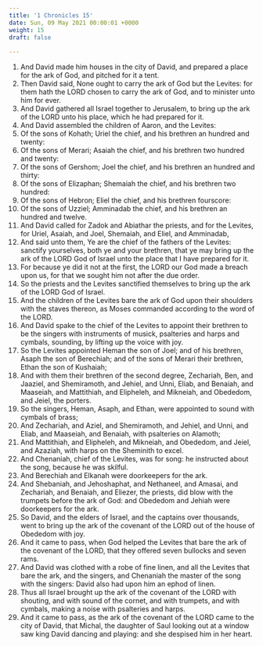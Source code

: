 ```yaml
---
title: '1 Chronicles 15'
date: Sun, 09 May 2021 00:00:01 +0000
weight: 15
draft: false
  
---
```


1. And David made him houses in the city of David, and prepared a place for the ark of God, and pitched for it a tent.
2. Then David said, None ought to carry the ark of God but the Levites: for them hath the LORD chosen to carry the ark of God, and to minister unto him for ever.
3. And David gathered all Israel together to Jerusalem, to bring up the ark of the LORD unto his place, which he had prepared for it.
4. And David assembled the children of Aaron, and the Levites:
5. Of the sons of Kohath; Uriel the chief, and his brethren an hundred and twenty:
6. Of the sons of Merari; Asaiah the chief, and his brethren two hundred and twenty:
7. Of the sons of Gershom; Joel the chief, and his brethren an hundred and thirty:
8. Of the sons of Elizaphan; Shemaiah the chief, and his brethren two hundred:
9. Of the sons of Hebron; Eliel the chief, and his brethren fourscore:
10. Of the sons of Uzziel; Amminadab the chief, and his brethren an hundred and twelve.
11. And David called for Zadok and Abiathar the priests, and for the Levites, for Uriel, Asaiah, and Joel, Shemaiah, and Eliel, and Amminadab,
12. And said unto them, Ye are the chief of the fathers of the Levites: sanctify yourselves, both ye and your brethren, that ye may bring up the ark of the LORD God of Israel unto the place that I have prepared for it.
13. For because ye did it not at the first, the LORD our God made a breach upon us, for that we sought him not after the due order.
14. So the priests and the Levites sanctified themselves to bring up the ark of the LORD God of Israel.
15. And the children of the Levites bare the ark of God upon their shoulders with the staves thereon, as Moses commanded according to the word of the LORD.
16. And David spake to the chief of the Levites to appoint their brethren to be the singers with instruments of musick, psalteries and harps and cymbals, sounding, by lifting up the voice with joy.
17. So the Levites appointed Heman the son of Joel; and of his brethren, Asaph the son of Berechiah; and of the sons of Merari their brethren, Ethan the son of Kushaiah;
18. And with them their brethren of the second degree, Zechariah, Ben, and Jaaziel, and Shemiramoth, and Jehiel, and Unni, Eliab, and Benaiah, and Maaseiah, and Mattithiah, and Elipheleh, and Mikneiah, and Obededom, and Jeiel, the porters.
19. So the singers, Heman, Asaph, and Ethan, were appointed to sound with cymbals of brass;
20. And Zechariah, and Aziel, and Shemiramoth, and Jehiel, and Unni, and Eliab, and Maaseiah, and Benaiah, with psalteries on Alamoth;
21. And Mattithiah, and Elipheleh, and Mikneiah, and Obededom, and Jeiel, and Azaziah, with harps on the Sheminith to excel.
22. And Chenaniah, chief of the Levites, was for song: he instructed about the song, because he was skilful.
23. And Berechiah and Elkanah were doorkeepers for the ark.
24. And Shebaniah, and Jehoshaphat, and Nethaneel, and Amasai, and Zechariah, and Benaiah, and Eliezer, the priests, did blow with the trumpets before the ark of God: and Obededom and Jehiah were doorkeepers for the ark.
25. So David, and the elders of Israel, and the captains over thousands, went to bring up the ark of the covenant of the LORD out of the house of Obededom with joy.
26. And it came to pass, when God helped the Levites that bare the ark of the covenant of the LORD, that they offered seven bullocks and seven rams.
27. And David was clothed with a robe of fine linen, and all the Levites that bare the ark, and the singers, and Chenaniah the master of the song with the singers: David also had upon him an ephod of linen.
28. Thus all Israel brought up the ark of the covenant of the LORD with shouting, and with sound of the cornet, and with trumpets, and with cymbals, making a noise with psalteries and harps.
29. And it came to pass, as the ark of the covenant of the LORD came to the city of David, that Michal, the daughter of Saul looking out at a window saw king David dancing and playing: and she despised him in her heart.
